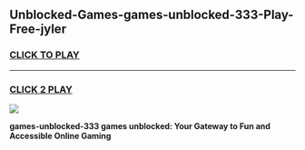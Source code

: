 
## Unblocked-Games-games-unblocked-333-Play-Free-jyler
<h3>
<a href="https://premium76.site?title=games-unblocked-333&ref=23A">CLICK TO PLAY</a></h3>
<hr>

<h3>
<a href="https://premium76.site?title=games-unblocked-333&ref=23A">CLICK 2 PLAY</a>
  
</h3>

<a href="https://premium76.site?title=games-unblocked-333&ref=23A"><img src="https://clearcache.store/games.png"></a>


**games-unblocked-333 games unblocked: Your Gateway to Fun and Accessible Online Gaming**
